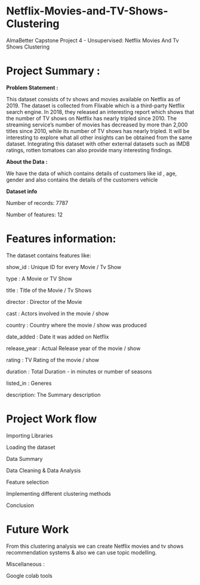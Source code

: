 # Netflix-Movies-and-TV-Shows-Clustering

AlmaBetter Capstone Project 4 - Unsupervised: Netflix Movies And Tv Shows Clustering

# Project Summary :

**Problem Statement :**

This dataset consists of tv shows and movies available on Netflix as of 2019. The dataset is collected from Flixable which is a third-party Netflix search engine.
In 2018, they released an interesting report which shows that the number of TV shows on Netflix has nearly tripled since 2010. The streaming service’s number of movies has decreased by more than 2,000 titles since 2010, while its number of TV shows has nearly tripled. It will be interesting to explore what all other insights can be obtained from the same dataset.
Integrating this dataset with other external datasets such as IMDB ratings, rotten tomatoes can also provide many interesting findings.

**About the Data :**

We have the data of which contains details of customers like id , age, gender and also contains the details of the customers vehicle

**Dataset info**

Number of records: 7787

Number of features: 12

# Features information:

The dataset contains features like:

show_id : Unique ID for every Movie / Tv Show

type : A Movie or TV Show

title : Title of the Movie / Tv Shows

director : Director of the Movie

cast : Actors involved in the movie / show

country : Country where the movie / show was produced

date_added : Date it was added on Netflix

release_year : Actual Release year of the movie / show

rating : TV Rating of the movie / show

duration : Total Duration - in minutes or number of seasons

listed_in : Generes

description: The Summary description

# Project Work flow

Importing Libraries

Loading the dataset

Data Summary

Data Cleaning & Data Analysis

Feature selection

Implementing different clustering methods

Conclusion

# Future Work

From this clustering analysis we can create Netflix movies and tv shows recommendation systems & also we can use topic modelling.

Miscellaneous :

Google colab tools

